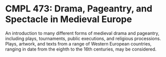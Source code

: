 # CMPL 473: Drama, Pageantry, and Spectacle in Medieval Europe

An introduction to many different forms of medieval drama and pageantry, including plays, tournaments, public executions, and religious processions. Plays, artwork, and texts from a range of Western European countries, ranging in date from the eighth to the 16th centuries, may be considered.
